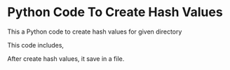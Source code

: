 # Python Code To Create Hash Values

This a Python code to create hash values for given directory

This code includes, 

After create hash values, it save in a file.
